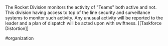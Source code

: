 The Rocket Division monitors the activity of "Teams" both active and not. This division having access to top of the line security and surveillance systems to monitor such activity. Any unusual activity will be reported to the leader and a plan of dispatch will be acted upon with swiftness. [[Taskforce Distortion]]

#organization 
